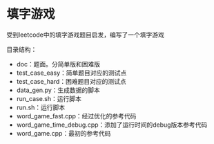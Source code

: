 # 填字游戏
受到leetcode中的填字游戏题目启发，编写了一个填字游戏

目录结构：
- doc：题面。分简单版和困难版
- test_case_easy：简单题目对应的测试点
- test_case_hard：困难题目对应的测试点
- data_gen.py：生成数据的脚本
- run_case.sh：运行脚本
- run.sh：运行脚本
- word_game_fast.cpp：经过优化的参考代码
- word_game_time_debug.cpp：添加了运行时间的debug版本参考代码
- word_game.cpp：最初的参考代码